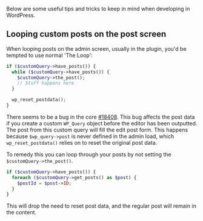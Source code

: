 Below are some useful tips and tricks to keep in mind when developing in WordPress.

## Looping custom posts on the post screen

When looping posts on the admin screen, usually in the plugin, you'd be tempted to use normal 'The Loop':

```php
if ($customQuery->have_posts()) {
  while ($customQuery->have_posts()) {
    $customQuery->the_post();
    // Stuff happens here
  }

  wp_reset_postdata();
}
```

There seems to be a bug in the core [#18408](https://core.trac.wordpress.org/ticket/18408). This bug affects the post data if you create a custom `WP_Query` object before the editor has been outputted. The post from this custom query will fill the edit post form.
This happens because `$wp_query->post` is never defined in the admin load, which `wp_reset_postdata()` relies on to reset the original post data.

To remedy this you can loop through your posts by not setting the `$customQuery->the_post()`.

```php
if ($customQuery->have_posts()) {
  foreach ($customQuery->get_posts() as $post) {
    $postId = $post->ID;
  }
}
```

This will drop the need to reset post data, and the regular post will remain in the content.
